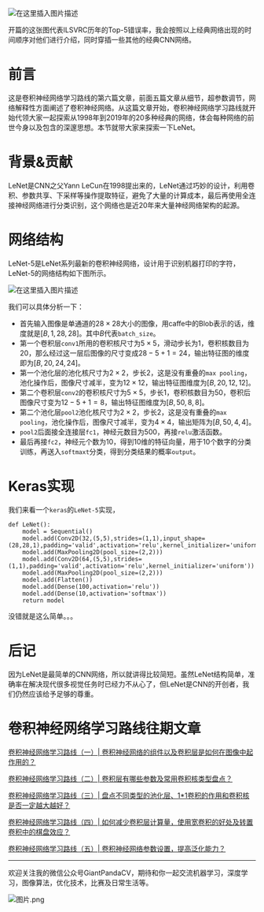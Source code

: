 ![在这里插入图片描述](https://img-blog.csdnimg.cn/20191218212108283.png?x-oss-process=image/watermark,type_ZmFuZ3poZW5naGVpdGk,shadow_10,text_aHR0cHM6Ly9ibG9nLmNzZG4ubmV0L2p1c3Rfc29ydA==,size_16,color_FFFFFF,t_70)

开篇的这张图代表ILSVRC历年的Top-5错误率，我会按照以上经典网络出现的时间顺序对他们进行介绍，同时穿插一些其他的经典CNN网络。
# 前言
这是卷积神经网络学习路线的第六篇文章，前面五篇文章从细节，超参数调节，网络解释性方面阐述了卷积神经网络。从这篇文章开始，卷积神经网络学习路线就开始代领大家一起探索从1998年到2019年的20多种经典的网络，体会每种网络的前世今身以及包含的深邃思想。本节就带大家来探索一下LeNet。
# 背景&贡献
LeNet是CNN之父Yann LeCun在1998提出来的，LeNet通过巧妙的设计，利用卷积、参数共享、下采样等操作提取特征，避免了大量的计算成本，最后再使用全连接神经网络进行分类识别，这个网络也是近20年来大量神经网络架构的起源。
# 网络结构
LeNet-5是LeNet系列最新的卷积神经网络，设计用于识别机器打印的字符，LeNet-5的网络结构如下图所示。

![在这里插入图片描述](https://img-blog.csdnimg.cn/20191218205810465.png?x-oss-process=image/watermark,type_ZmFuZ3poZW5naGVpdGk,shadow_10,text_aHR0cHM6Ly9ibG9nLmNzZG4ubmV0L2p1c3Rfc29ydA==,size_16,color_FFFFFF,t_70)

我们可以具体分析一下：

- 首先输入图像是单通道的$28\times 28$大小的图像，用caffe中的Blob表示的话，维度就是$[B,1,28,28]$。其中$B$代表`batch_size`。
- 第一个卷积层`conv1`所用的卷积核尺寸为$5\times 5$，滑动步长为$1$，卷积核数目为$20$，那么经过这一层后图像的尺寸变成$28-5+1=24$，输出特征图的维度即为$[B,20,24,24]$。
- 第一个池化层的池化核尺寸为$2\times 2$，步长$2$，这是没有重叠的`max pooling`，池化操作后，图像尺寸减半，变为$12\times 12$，输出特征图维度为$[B,20,12,12]$。
- 第二个卷积层`conv2`的卷积核尺寸为$5\times 5$，步长$1$，卷积核数目为$50$，卷积后图像尺寸变为$12-5+1=8$，输出特征图维度为$[B,50,8,8]$。
- 第二个池化层`pool2`池化核尺寸为$2\times 2$，步长$2$，这是没有重叠的`max pooling`，池化操作后，图像尺寸减半，变为$4\times 4$，输出矩阵为$[B,50,4,4]$。
- `pool2`后面接全连接层`fc1`，神经元数目为$500$，再接`relu`激活函数。
- 最后再接`fc2`，神经元个数为$10$，得到$10$维的特征向量，用于$10$个数字的分类训练，再送入`softmaxt`分类，得到分类结果的概率`output`。

# Keras实现
我们来看一个`keras`的`LeNet-5`实现，

```
def LeNet():
    model = Sequential()
    model.add(Conv2D(32,(5,5),strides=(1,1),input_shape=(28,28,1),padding='valid',activation='relu',kernel_initializer='uniform'))
    model.add(MaxPooling2D(pool_size=(2,2)))
    model.add(Conv2D(64,(5,5),strides=(1,1),padding='valid',activation='relu',kernel_initializer='uniform'))
    model.add(MaxPooling2D(pool_size=(2,2)))
    model.add(Flatten())
    model.add(Dense(100,activation='relu'))
    model.add(Dense(10,activation='softmax'))
    return model
```

没错就是这么简单。。。

# 后记
因为LeNet是最简单的CNN网络，所以就讲得比较简短。虽然LeNet结构简单，准确率在解决现代很多视觉任务时已经力不从心了，但LeNet是CNN的开创者，我们仍然应该给予足够的尊重。

# 卷积神经网络学习路线往期文章

[卷积神经网络学习路线（一）| 卷积神经网络的组件以及卷积层是如何在图像中起作用的？](https://mp.weixin.qq.com/s/MxYjW02rWfRKPMwez02wFA)

[卷积神经网络学习路线（二）| 卷积层有哪些参数及常用卷积核类型盘点？](https://mp.weixin.qq.com/s/I2BTot_BbmR4xcArpo4mbQ)

[卷积神经网络学习路线（三）| 盘点不同类型的池化层、1*1卷积的作用和卷积核是否一定越大越好？](https://mp.weixin.qq.com/s/bxJmHnqV46avOttAFhk28A)

[卷积神经网络学习路线（四）| 如何减少卷积层计算量，使用宽卷积的好处及转置卷积中的棋盘效应？](https://mp.weixin.qq.com/s/Cv68oXVdB6pg_4Q_vd_9eQ)

[卷积神经网络学习路线（五）| 卷积神经网络参数设置，提高泛化能力？](https://mp.weixin.qq.com/s/RwG1aEL2j6G-MAQRy-BEDw)

---------------------------------------------------------------------------

欢迎关注我的微信公众号GiantPandaCV，期待和你一起交流机器学习，深度学习，图像算法，优化技术，比赛及日常生活等。

![图片.png](https://imgconvert.csdnimg.cn/aHR0cHM6Ly91cGxvYWQtaW1hZ2VzLmppYW5zaHUuaW8vdXBsb2FkX2ltYWdlcy8xOTIzNzExNS1hZDY2ZjRmMjQ5MzRhZmQx?x-oss-process=image/format,png)